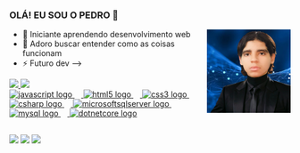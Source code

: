 ### OLÁ! EU SOU O PEDRO 👋

- 🌱 Iniciante aprendendo desenvolvimento web <img align="right" alt="Pedro" height="150em" width="150em" src="https://github.com/PedroHGama/PedroHGama/blob/a7313017fd6ccddd690157a12576be3c9bad557a/Photos/Pesonal-Photo.jpg" />
- 🐼 Adoro buscar entender como as coisas funcionam
- ⚡ Futuro dev
-->

<div>
  <a href="https://github.com/PedroHGama">
  <img height="180em" src="https://github-readme-stats.vercel.app/api?username=PedroHGama&show_icons=true&theme=onedark&include_all_commits=true&count_private=true/">
  <img height="180em" src= "https://github-readme-stats.vercel.app/api/top-langs/?username=PedroHGama&layout=compact&langs_count=16&theme=onedark">
</div>

<div align="left">
  <img src="https://cdn.jsdelivr.net/gh/devicons/devicon/icons/javascript/javascript-plain.svg" height="30" width="40" alt="javascript logo"  />
  <img width="12" />
  <img src="https://cdn.jsdelivr.net/gh/devicons/devicon/icons/html5/html5-original.svg" height="30" alt="html5 logo"  />
  <img width="12" />
  <img src="https://cdn.jsdelivr.net/gh/devicons/devicon/icons/css3/css3-original.svg" height="30" alt="css3 logo"  />
  <img width="12" />
  <img src="https://cdn.jsdelivr.net/gh/devicons/devicon/icons/csharp/csharp-original.svg" height="30" alt="csharp logo"  />
  <img width="12" />
  <img src="https://cdn.jsdelivr.net/gh/devicons/devicon/icons/microsoftsqlserver/microsoftsqlserver-plain.svg" height="30" alt="microsoftsqlserver logo"  />
  <img width="12" />
  <img src="https://cdn.jsdelivr.net/gh/devicons/devicon/icons/mysql/mysql-original.svg" height="30" alt="mysql logo"  />
  <img width="12" />
  <img src="https://cdn.jsdelivr.net/gh/devicons/devicon/icons/dotnetcore/dotnetcore-original.svg" height="30" alt="dotnetcore logo"  />
</div>
  
  ##
 

<div> 

  <a href = "mailto:pedrogamase@gmail.com"><img src="https://img.shields.io/badge/-Gmail-%23333?style=for-the-badge&logo=gmail&logoColor=white" target="_blank"></a>
  <a href="https://www.linkedin.com/in/pedro-gamam/" target="_blank"><img src="https://img.shields.io/badge/-LinkedIn-%230077B5?style=for-the-badge&logo=linkedin&logoColor=white" target="_blank"></a> 
  <a href="https://wa.me/5579988548709" target="_blank"><img src="https://img.shields.io/badge/WhatsApp-25D366?style=for-the-badge&logo=whatsapp&logoColor=white" target="_blank"></a> 
  
</div>


